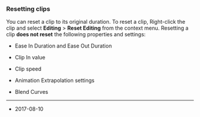 ### Resetting clips

You can reset a clip to its original duration. To reset a clip, Right-click the clip and select __Editing__ > __Reset Editing__ from the context menu. Resetting a clip __does not reset__ the following properties and settings:

* Ease In Duration and Ease Out Duration

* Clip In value

* Clip speed

* Animation Extrapolation settings

* Blend Curves

---
* <span class="page-edit">2017-08-10  <!-- include IncludeTextNewPageSomeEdit --></span>